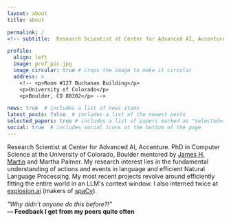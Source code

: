 ```yaml
---
layout: about
title: about

permalink: /
<!-- subtitle:  Research Scientist at Center for Advanced AI, Accenture -->

profile:
  align: left
  image: prof_pic.jpg
  image_circular: true # crops the image to make it circular
  address: >
    <!-- <p>Room #127 Buchanan Building</p>
    <p>University of Colorado</p>
    <p>Boulder, CO 80302</p> -->

news: true  # includes a list of news items
latest_posts: false  # includes a list of the newest posts
selected_papers: true # includes a list of papers marked as "selected={true}"
social: true  # includes social icons at the bottom of the page
---
```


Research Scientist at Center for Advanced AI, Accenture. PhD in Computer Science at the University of Colorado, Boulder mentored by
[James H. Martin](https://home.cs.colorado.edu/~martin/) and Martha Palmer. My research interest lies in the fundamental understanding of actions and events in language and efficient Natural Language Processing. 
My most recent projects revolve around efficiently fitting the entire world in an LLM's context window. I also interned twice at [explosion.ai](https://explosion.ai/) (makers of [spaCy](https://spacy.io/)).

<p style="font-style: italic; margin-bottom: 0;">"Why didn't anyone do this before?!"</p>
<p style="font-weight: bold; margin-top: 0;">— Feedback I get from my peers quite often</p>
